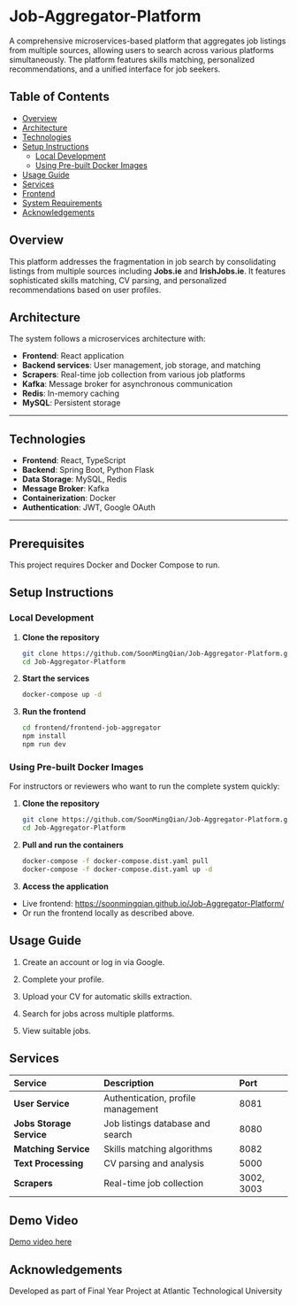 # Job-Aggregator-Platform
A comprehensive microservices-based platform that aggregates job listings from multiple sources, allowing users to search across various platforms simultaneously. The platform features skills matching, personalized recommendations, and a unified interface for job seekers.

## Table of Contents
- [Overview](#-overview)
- [Architecture](#-architecture)
- [Technologies](#-technologies)
- [Setup Instructions](#-setup-instructions)
  - [Local Development](#local-development)
  - [Using Pre-built Docker Images](#using-pre-built-docker-images)
- [Usage Guide](#-usage-guide)
- [Services](#-services)
- [Frontend](#-frontend)
- [System Requirements](#system-requirements)
- [Acknowledgements](#acknowledgements)

## Overview

This platform addresses the fragmentation in job search by consolidating listings from multiple sources including **Jobs.ie** and **IrishJobs.ie**. It features sophisticated skills matching, CV parsing, and personalized recommendations based on user profiles.

## Architecture

The system follows a microservices architecture with:

- **Frontend**: React application
- **Backend services**: User management, job storage, and matching
- **Scrapers**: Real-time job collection from various job platforms
- **Kafka**: Message broker for asynchronous communication
- **Redis**: In-memory caching
- **MySQL**: Persistent storage

---

## Technologies

- **Frontend**: React, TypeScript
- **Backend**: Spring Boot, Python Flask
- **Data Storage**: MySQL, Redis
- **Message Broker**: Kafka
- **Containerization**: Docker
- **Authentication**: JWT, Google OAuth

---

## Prerequisites

This project requires Docker and Docker Compose to run.

## Setup Instructions

### Local Development

1. **Clone the repository**
    ```bash
    git clone https://github.com/SoonMingQian/Job-Aggregator-Platform.git
    cd Job-Aggregator-Platform

2. **Start the services**
    ```bash
    docker-compose up -d

3. **Run the frontend**
    ```bash
    cd frontend/frontend-job-aggregator
    npm install
    npm run dev

### Using Pre-built Docker Images
For instructors or reviewers who want to run the complete system quickly:

1. **Clone the repository**
    ```bash
    git clone https://github.com/SoonMingQian/Job-Aggregator-Platform.git
    cd Job-Aggregator-Platform

2. **Pull and run the containers**
    ```bash
    docker-compose -f docker-compose.dist.yaml pull
    docker-compose -f docker-compose.dist.yaml up -d

3. **Access the application**
- Live frontend: https://soonmingqian.github.io/Job-Aggregator-Platform/
- Or run the frontend locally as described above.

## Usage Guide
1. Create an account or log in via Google.

2. Complete your profile.

3. Upload your CV for automatic skills extraction.

4. Search for jobs across multiple platforms.

5. View suitable jobs.

## Services
| Service              | Description                             | Port       |
|:---------------------|:----------------------------------------|:------------|
| **User Service**       | Authentication, profile management       | 8081       |
| **Jobs Storage Service** | Job listings database and search        | 8080       |
| **Matching Service**    | Skills matching algorithms               | 8082       |
| **Text Processing**     | CV parsing and analysis                  | 5000       |
| **Scrapers**            | Real-time job collection                 | 3002, 3003 |

## Demo Video
[Demo video here](https://atlantictu-my.sharepoint.com/:v:/g/personal/g00438454_atu_ie/EQyqR5hOEKpIt6VWF4pBxOsBZl6qp8MSpy6oxgARl_gsYA?nav=eyJyZWZlcnJhbEluZm8iOnsicmVmZXJyYWxBcHAiOiJPbmVEcml2ZUZvckJ1c2luZXNzIiwicmVmZXJyYWxBcHBQbGF0Zm9ybSI6IldlYiIsInJlZmVycmFsTW9kZSI6InZpZXciLCJyZWZlcnJhbFZpZXciOiJNeUZpbGVzTGlua0NvcHkifX0&e=RlssQH)

## Acknowledgements
Developed as part of Final Year Project at Atlantic Technological University
